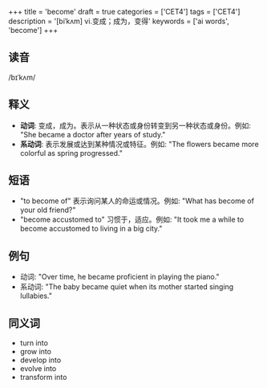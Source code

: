 +++
title = 'become'
draft = true
categories = ['CET4']
tags = ['CET4']
description = '[biˈkʌm] vi.变成；成为，变得'
keywords = ['ai words', 'become']
+++

## 读音
/bɪˈkʌm/

## 释义
- **动词**: 变成，成为。表示从一种状态或身份转变到另一种状态或身份。例如: "She became a doctor after years of study."
- **系动词**: 表示发展或达到某种情况或特征。例如: "The flowers became more colorful as spring progressed."

## 短语
- "to become of" 表示询问某人的命运或情况。例如: "What has become of your old friend?"
- "become accustomed to" 习惯于，适应。例如: "It took me a while to become accustomed to living in a big city."

## 例句
- 动词: "Over time, he became proficient in playing the piano."
- 系动词: "The baby became quiet when its mother started singing lullabies."

## 同义词
- turn into
- grow into
- develop into
- evolve into
- transform into

